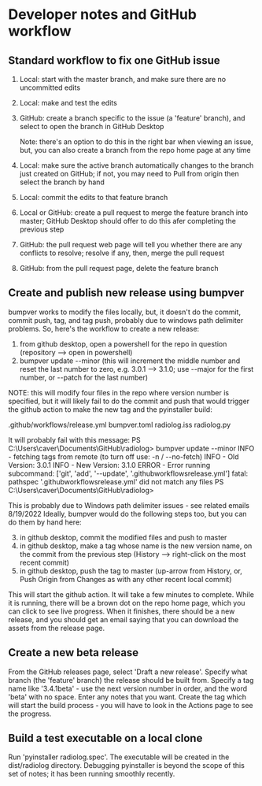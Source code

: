 # Developer notes and GitHub workflow

## Standard workflow to fix one GitHub issue

1. Local: start with the master branch, and make sure there are no uncommitted edits
2. Local: make and test the edits
3. GitHub: create a branch specific to the issue (a 'feature' branch), and select to open the branch in GitHub Desktop
   
   Note: there's an option to do this in the right bar when viewing an issue, but, you can also create a branch from the repo home page at any time
4. Local: make sure the active branch automatically changes to the branch just created on GitHub; if not, you may need to Pull from origin then select the branch by hand
5. Local: commit the edits to that feature branch
6. Local or GitHub: create a pull request to merge the feature branch into master; GitHub Desktop should offer to do this afer completing the previous step
7. GitHub: the pull request web page will tell you whether there are any conflicts to resolve; resolve if any, then, merge the pull request
8. GitHub: from the pull request page, delete the feature branch

## Create and publish new release using bumpver
bumpver works to modify the files locally, but, it doesn't do the commit, commit push, tag, and tag push, probably due to windows path delimiter problems.  So, here's the workflow to create a new release:

1. from github desktop, open a powershell for the repo in question (repository --> open in powershell)
2. bumpver update --minor    (this will increment the middle number and reset the last number to zero, e.g. 3.0.1 --> 3.1.0; use --major for the first number, or --patch for the last number)

NOTE: this will modify four files in the repo where version number is specified, but it will likely fail to do the commit and push that would trigger the github action to make the new tag and the pyinstaller build:

.github/workflows/release.yml
bumpver.toml
radiolog.iss
radiolog.py

It will probably fail with this message:
PS C:\Users\caver\Documents\GitHub\radiolog> bumpver update --minor
INFO    - fetching tags from remote (to turn off use: -n / --no-fetch)
INFO    - Old Version: 3.0.1
INFO    - New Version: 3.1.0
ERROR   - Error running subcommand: ['git', 'add', '--update', '.githubworkflowsrelease.yml']
fatal: pathspec '.githubworkflowsrelease.yml' did not match any files
PS C:\Users\caver\Documents\GitHub\radiolog>

This is probably due to Windows path delimiter issues - see related emails 8/19/2022
Ideally, bumpver would do the following steps too, but you can do them by hand here:

3. in github desktop, commit the modified files and push to master
4. in github desktop, make a tag whose name is the new version name, on the commit from the previous step (History --> right-click on the most recent commit)
5. in github desktop, push the tag to master (up-arrow from History, or, Push Origin from Changes as with any other recent local commit)

This will start the github action.  It will take a few minutes to complete.  While it is running, there will be a brown dot on the repo home page, which you can click to see live progress.  When it finishes, there should be a new release, and you should get an email saying that you can download the assets from the release page.

## Create a new beta release
From the GitHub releases page, select 'Draft a new release'.
Specify what branch (the 'feature' branch) the release should be built from.
Specify a tag name like '3.4.1beta' - use the next version number in order, and the word 'beta' with no space.
Enter any notes that you want.
Create the tag which will start the build process - you will have to look in the Actions page to see the progress.

## Build a test executable on a local clone
Run 'pyinstaller radiolog.spec'.  The executable will be created in the dist/radiolog directory.  Debugging pyinstaller is beyond the scope of this set of notes; it has been running smoothly recently.
